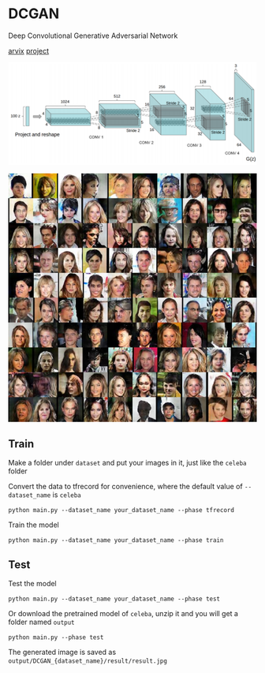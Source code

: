 # DCGAN

Deep Convolutional Generative Adversarial Network

[arvix](https://arxiv.org/abs/1511.06434) [project](https://github.com/carpedm20/DCGAN-tensorflow)

![](asset/teaser.png)

![](asset/result.jpg)

## Train

Make a folder under `dataset` and put your images in it, just like the `celeba` folder

Convert the data to tfrecord for convenience, where the default value of `--dataset_name` is `celeba`

```
python main.py --dataset_name your_dataset_name --phase tfrecord
```

Train the model

```
python main.py --dataset_name your_dataset_name --phase train
```

## Test

Test the model

```
python main.py --dataset_name your_dataset_name --phase test
```

Or download the pretrained model of `celeba`, unzip it and you will get a folder named `output`

```
python main.py --phase test
```

The generated image is saved as `output/DCGAN_{dataset_name}/result/result.jpg`